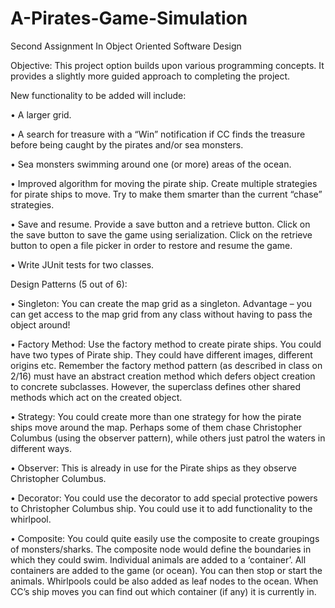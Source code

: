 # A-Pirates-Game-Simulation

Second Assignment In Object Oriented Software Design

Objective: This project option builds upon various programming concepts. It provides a slightly more guided approach to completing the project.

New functionality to be added will include:

• A larger grid.

• A search for treasure with a “Win” notification if CC finds the treasure before being caught by the pirates and/or sea monsters.

• Sea monsters swimming around one (or more) areas of the ocean.

• Improved algorithm for moving the pirate ship. Create multiple strategies for pirate ships to move. Try to make them smarter than the current “chase” strategies.

• Save and resume. Provide a save button and a retrieve button. Click on the save button to save the game using serialization. Click on the retrieve button to open a file picker in order to restore and resume the game.

• Write JUnit tests for two classes.

Design Patterns (5 out of 6):

• Singleton: You can create the map grid as a singleton. Advantage – you can get access to the map grid from any class without having to pass the object around!

• Factory Method: Use the factory method to create pirate ships. You could have two types of Pirate ship. They could have different images, different origins etc. Remember the factory
method pattern (as described in class on 2/16) must have an abstract creation method which defers object creation to concrete subclasses. However, the superclass defines other shared methods which act on the created object.

• Strategy: You could create more than one strategy for how the pirate ships move around the map. Perhaps some of them chase Christopher Columbus (using the observer pattern), while others just patrol the waters in different ways.

• Observer: This is already in use for the Pirate ships as they observe Christopher Columbus.

• Decorator: You could use the decorator to add special protective powers to Christopher Columbus ship. You could use it to add functionality to the whirlpool.

• Composite: You could quite easily use the composite to create groupings of monsters/sharks. The composite node would define the boundaries in which they could swim. Individual animals are added to a ‘container’. All containers are added to the game (or ocean). You can then stop or start the animals. Whirlpools could be also added as leaf nodes to the ocean. When CC’s ship moves you can find out which container (if any) it is currently in.

